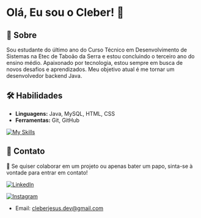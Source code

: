 # Olá, Eu sou o Cleber! 👋

## 🚀 Sobre
Sou estudante do último ano do Curso Técnico em Desenvolvimento de Sistemas na Etec de Taboão da Serra e estou concluindo o terceiro ano do ensino médio. Apaixonado por tecnologia, estou sempre em busca de novos desafios e aprendizados. Meu objetivo atual é me tornar um desenvolvedor backend Java.

## 🛠 Habilidades
- **Linguagens:** Java, MySQL, HTML, CSS  
- **Ferramentas:** Git, GitHub  

[![My Skills](https://skillicons.dev/icons?i=idea,java,mysql,postgres,html,css,git,github,postman,debian&theme=light)](https://skillicons.dev)


## 📧 Contato  
📩  Se quiser colaborar em um projeto ou apenas bater um papo, sinta-se à vontade para entrar em contato!


[![LinkedIn](https://img.shields.io/badge/LinkedIn-0A66C2?style=for-the-badge&logo=linkedin&logoColor=white)](https://www.linkedin.com/in/cleber-jesus/)  


[![Instagram](https://img.shields.io/badge/Instagram-E4405F?style=for-the-badge&logo=instagram&logoColor=white)](https://www.instagram.com/clsilvaj/)  

- Email: cleberjesus.dev@gmail.com
